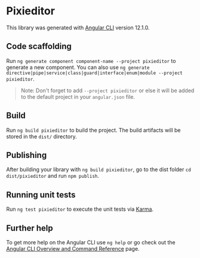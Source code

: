 # Pixieditor

This library was generated with [Angular CLI](https://github.com/angular/angular-cli) version 12.1.0.

## Code scaffolding

Run `ng generate component component-name --project pixieditor` to generate a new component. You can also use `ng generate directive|pipe|service|class|guard|interface|enum|module --project pixieditor`.
> Note: Don't forget to add `--project pixieditor` or else it will be added to the default project in your `angular.json` file. 

## Build

Run `ng build pixieditor` to build the project. The build artifacts will be stored in the `dist/` directory.

## Publishing

After building your library with `ng build pixieditor`, go to the dist folder `cd dist/pixieditor` and run `npm publish`.

## Running unit tests

Run `ng test pixieditor` to execute the unit tests via [Karma](https://karma-runner.github.io).

## Further help

To get more help on the Angular CLI use `ng help` or go check out the [Angular CLI Overview and Command Reference](https://angular.io/cli) page.
